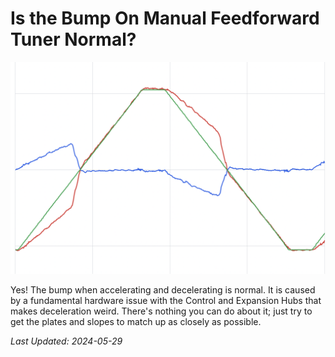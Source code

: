 # Is the Bump On Manual Feedforward Tuner Normal?

![image of deceleration bump](../static/is_the_bump_on_manual_feedforward_tuner_normal/deceleration_bump.png)

Yes! 
The bump when accelerating and decelerating is normal. 
It is caused by a fundamental hardware issue with the Control and Expansion Hubs that makes deceleration weird.
There's nothing you can do about it; just try to get the plates and slopes to match up as closely as possible.

*Last Updated: 2024-05-29*